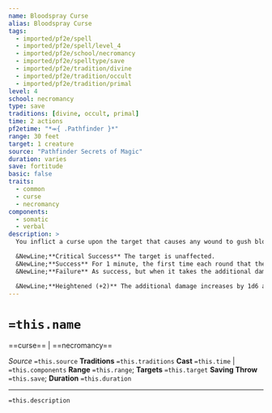 ```yaml
---
name: Bloodspray Curse
alias: Bloodspray Curse
tags:
  - imported/pf2e/spell
  - imported/pf2e/spell/level_4
  - imported/pf2e/school/necromancy
  - imported/pf2e/spelltype/save
  - imported/pf2e/tradition/divine
  - imported/pf2e/tradition/occult
  - imported/pf2e/tradition/primal
level: 4
school: necromancy
type: save
traditions: [divine, occult, primal]
time: 2 actions
pf2etime: "*⬺{ .Pathfinder }*"
range: 30 feet
target: 1 creature
source: "Pathfinder Secrets of Magic"
duration: varies
save: fortitude
basic: false
traits:
  - common
  - curse
  - necromancy
components:
  - somatic
  - verbal
description: >
  You inflict a curse upon the target that causes any wound to gush blood. The target must attempt a Fortitude save.

  &NewLine;**Critical Success** The target is unaffected.
  &NewLine;**Success** For 1 minute, the first time each round that the target takes at least 10 piercing or slashing damage from a single Strike, it takes 2d6 additional damage of the same type.
  &NewLine;**Failure** As success, but when it takes the additional damage, it also takes 2d6 persistent Bleed damage.

  &NewLine;**Heightened (+2)** The additional damage increases by 1d6 and the persistent bleed damage increases by 1d6.
---
```

# `=this.name`
==curse== | ==necromancy==

*Source* `=this.source`
**Traditions** `=this.traditions`
**Cast** `=this.time` | `=this.components`
**Range** `=this.range`; **Targets** `=this.target`
**Saving Throw** `=this.save`; **Duration** `=this.duration`

***
`=this.description`